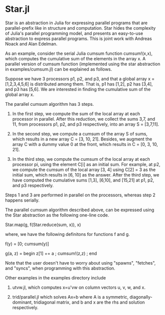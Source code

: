 # Star.jl
Star is an abstraction in Julia for expressing parallel programs that are parallel-prefix like in structure and computation. Star hides the complexity of Julia's parallel programming model, and presents an easy-to-use abstraction to express parallel programs. This is joint work with Andreas Noack and Alan Edelman.

As an example, consider the serial Julia cumsum function cumsum!(x,x), which computes the cumulative sum of the elements in the array x.
A parallel version of cumsum function (implemented using the star abstraction in examples/cumsum.jl) can be explained as follows.

Suppose we have 3 processors p1, p2, and p3, and that a global array x = [1,2,3,4,5,6] is distributed among them.
That is, p1 has [1,2], p2 has [3,4], and p3 has [5,6].
We are interested in finding the cumulative sum of the global array x.

The parallel cumsum algorithm has 3 steps.

1. In the first step, we compute the sum of the local array at each processor in parallel.
After this reduction, we collect the sums 3,7, and 11, from processors p1, p2, and p3 respectively, into an array S = [3,7,11].

2. In the second step, we compute a cumsum of the array S of sums, which results in a new array C = [3, 10, 21].
Besides, we augment the array C with a dummy value 0 at the front, which results in C = [0, 3, 10, 21].

3. In the third step, we compute the cumsum of the local array at each processor pi, using the element C[i] as an initial sum.
For example, at p2, we compute the cumsum of the local array [3, 4] using C[2] = 3 as the initial sum, which results in [6, 10] as the answer. After the third step, we have computed the cumulative sums [1,3], [6,10], and [15,21] at p1, p2, and p3 respectively. 

Steps 1 and 3 are performed in parallel on the processors, whereas step 2 happens serially.

The parallel cumsum algorithm described above, can be expressed using the Star abstraction as the following one-line code.

Star.map(g, f(Star.reduce(sum, x)), x)

where, we have the following definitons for functions f and g.

f(y) = [0; cumsum(y)]

g(a, z) = begin z[1] += a ; cumsum!(z,z) ; end 

Note that the user doesn't have to worry about using "spawns", "fetches", and "syncs", when programming with this abstraction.

Other examples in the examples directory include 

1. utvw.jl, which computes x=u'vw on column vectors u, v, w, and x.

2. trid/parallel.jl which solves Ax=b where A is a symmetric, diagonally-dominant, tridiagonal matrix, and b and x are the rhs and solution
respectively.








